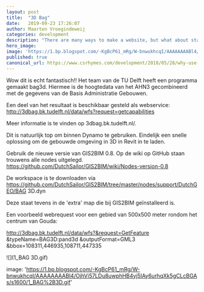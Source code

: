 ```yaml
---
layout: post
title:  "3D Bag"
date:   2019-09-23 17:26:07
author: Maarten Vroegindeweij
categories: development
description: "There are many ways to make a website, but what about static site generators"
hero_image:
image: 'https://1.bp.blogspot.com/-KgBcP61_mRg/W-bnwukhcqI/AAAAAAAABl4/OjhVi57LDu8uwphHB4yj5IAy6urhqXk5gCLcBGAs/s1600/1_BAG%2B3D.gif' 
published: true
canonical_url: https://www.csrhymes.com/development/2018/05/28/why-use-a-static-site-generator.html
---
```


Wow dit is echt fantastisch!! Het team van de TU Delft heeft een programma gemaakt bag3d.
Hiermee is de hoogtedata van het AHN3 gecombineerd met de gegevens van de Basis Administratie Gebouwen.

Een deel van het resultaat is beschikbaar gesteld als webservice: <http://3dbag.bk.tudelft.nl/data/wfs?request=getcapabilities>

Meer informatie is te vinden op 3dbag.bk.tudelft.nl/.

Dit is natuurlijk top om binnen Dynamo te gebruiken. Eindelijk een snelle oplossing om de gebouwde omgeving in 3D in Revit in te laden.

Gebruik de nieuwe versie van GIS2BIM 0.8. Op de wiki op GitHub staan trouwens alle nodes uitgelegd. <https://github.com/DutchSailor/GIS2BIM/wiki/Nodes-version-0.8> 

De workspace is te downloaden via <https://github.com/DutchSailor/GIS2BIM/tree/master/nodes/support/DutchGEO/BAG> 3D.dyn

Deze staat tevens in de 'extra' map die bij GIS2BIM geïnstalleerd is.

Een voorbeeld webrequest voor een gebied van 500x500 meter rondom het centrum van Gouda:

http://3dbag.bk.tudelft.nl/data/wfs?&request=GetFeature
&typeName=BAG3D:pand3d
&outputFormat=GML3
&bbox=108311,446935,108711,447335

![](1_BAG 3D.gif)

image: 'https://1.bp.blogspot.com/-KgBcP61_mRg/W-bnwukhcqI/AAAAAAAABl4/OjhVi57LDu8uwphHB4yj5IAy6urhqXk5gCLcBGAs/s1600/1_BAG%2B3D.gif' 
